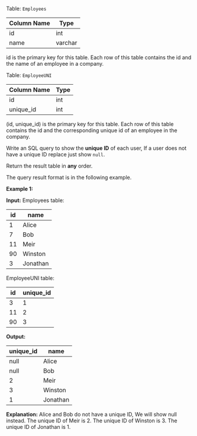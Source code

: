 ﻿
Table:  `Employees`

| Column Name   | Type    |
|-|-|
| id            | int     |
| name          | varchar |

id is the primary key for this table.
Each row of this table contains the id and the name of an employee in a company.

Table:  `EmployeeUNI`


| Column Name   | Type    |
|-|-|
| id            | int     |
| unique_id     | int     |

(id, unique_id) is the primary key for this table.
Each row of this table contains the id and the corresponding unique id of an employee in the company.

Write an SQL query to show the  **unique ID** of each user, If a user does not have a unique ID replace just show  `null`.

Return the result table in  **any**  order.

The query result format is in the following example.

**Example 1:**

**Input:** 
Employees table:

| id | name     |
|-|-|
| 1  | Alice    |
| 7  | Bob      |
| 11 | Meir     |
| 90 | Winston  |
| 3  | Jonathan |

EmployeeUNI table:

| id | unique_id |
|-|-|
| 3  | 1         |
| 11 | 2         |
| 90 | 3         |

**Output:** 

| unique_id | name     |
|-|-|
| null      | Alice    |
| null      | Bob      |
| 2         | Meir     |
| 3         | Winston  |
| 1         | Jonathan |

**Explanation:** 
Alice and Bob do not have a unique ID, We will show null instead.
The unique ID of Meir is 2.
The unique ID of Winston is 3.
The unique ID of Jonathan is 1.
